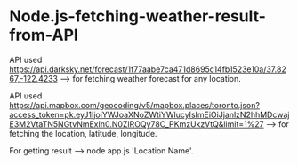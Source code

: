 # Node.js-fetching-weather-result-from-API


API used https://api.darksky.net/forecast/1f77aabe7ca471d8695c14fb1523e10a/37.8267,-122.4233 --> for fetching weather forecast for any location.

API used https://api.mapbox.com/geocoding/v5/mapbox.places/toronto.json?access_token=pk.eyJ1IjoiYWJoaXNoZWtiYWlucyIsImEiOiJjanlzN2hhMDcwajE3M2VtaTN5NGtvNmExIn0.N0ZlROQy78C_PKmzUkzVtQ&limit=1%27 --> for fetching the location, latitude, longitude.

For getting result --> node app.js 'Location Name'.
